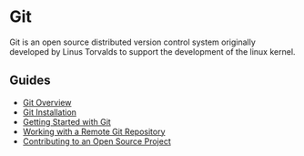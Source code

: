 # Git

Git is an open source distributed version control system originally developed by Linus Torvalds to 
support the development of the linux kernel.

## Guides

- [Git Overview](/Guides/Git/Git%20Overview)
- [Git Installation](/Guides/Git/Git%20Installation)
- [Getting Started with Git](/Guides/Git/Getting%20Started%20with%20Git)
- [Working with a Remote Git Repository](/Guides/Git/Working%20with%20a%20Remote%20Git%20Repository)
- [Contributing to an Open Source Project](/Guides/Git/Contributing%20to%20an%20Open%20Source%20Project)
